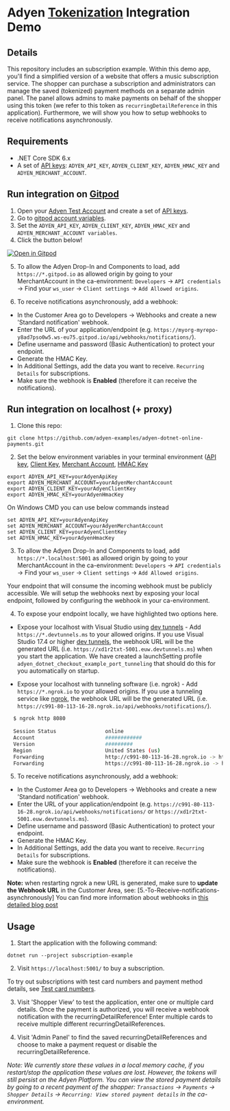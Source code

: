 # Adyen [Tokenization](https://docs.adyen.com/online-payments-tokenization) Integration Demo

## Details

This repository includes an subscription example. Within this demo app, you'll find a simplified version of a website that offers a music subscription service. The shopper can purchase a subscription and administrators can manage the saved (tokenized) payment methods on a separate admin panel. The panel allows admins to make payments on behalf of the shopper using this token (we refer to this token as `recurringDetailReference` in this application). Furthermore, we will show you how to setup webhooks to receive notifications asynchronously. 


## Requirements

- .NET Core SDK 6.x
- A set of [API keys](https://docs.adyen.com/user-management/how-to-get-the-api-key): `ADYEN_API_KEY`, `ADYEN_CLIENT_KEY`, `ADYEN_HMAC_KEY` and `ADYEN_MERCHANT_ACCOUNT`.

## Run integration on [Gitpod](https://gitpod.io/)
1. Open your [Adyen Test Account](https://ca-test.adyen.com/ca/ca/overview/default.shtml) and create a set of [API keys](https://docs.adyen.com/user-management/how-to-get-the-api-key).
2. Go to [gitpod account variables](https://gitpod.io/variables).
3. Set the `ADYEN_API_KEY`, `ADYEN_CLIENT_KEY`, `ADYEN_HMAC_KEY` and `ADYEN_MERCHANT_ACCOUNT variables`.
4. Click the button below!

[![Open in Gitpod](https://gitpod.io/button/open-in-gitpod.svg)](https://gitpod.io/#https://github.com/adyen-examples/adyen-dotnet-online-payments/tree/main/subscription-example)

5. To allow the Adyen Drop-In and Components to load, add `https://*.gitpod.io` as allowed origin by going to your MerchantAccount in the ca-environment: `Developers` → `API credentials` → Find your `ws_user` → `Client settings` → `Add Allowed origins`.


6. To receive notifications asynchronously, add a webhook: 
* In the Customer Area go to Developers → Webhooks and create a new 'Standard notification' webhook.
* Enter the URL of your application/endpoint (e.g. `https://myorg-myrepo-y8ad7pso0w5.ws-eu75.gitpod.io/api/webhooks/notifications/`).
* Define username and password (Basic Authentication) to protect your endpoint.
* Generate the HMAC Key.
* In Additional Settings, add the data you want to receive. `Recurring Details` for subscriptions.
* Make sure the webhook is **Enabled** (therefore it can receive the notifications).


## Run integration on localhost (+ proxy)

1. Clone this repo:

```
git clone https://github.com/adyen-examples/adyen-dotnet-online-payments.git
```

2. Set the below environment variables in your terminal environment ([API key](https://docs.adyen.com/user-management/how-to-get-the-api-key), [Client Key](https://docs.adyen.com/user-management/client-side-authentication), [Merchant Account](https://docs.adyen.com/account/account-structure), [HMAC Key](https://docs.adyen.com/development-resources/webhooks/verify-hmac-signatures)

```shell
export ADYEN_API_KEY=yourAdyenApiKey
export ADYEN_MERCHANT_ACCOUNT=yourAdyenMerchantAccount
export ADYEN_CLIENT_KEY=yourAdyenClientKey
export ADYEN_HMAC_KEY=yourAdyenHmacKey
```

On Windows CMD you can use below commands instead

```shell
set ADYEN_API_KEY=yourAdyenApiKey
set ADYEN_MERCHANT_ACCOUNT=yourAdyenMerchantAccount
set ADYEN_CLIENT_KEY=yourAdyenClientKey
set ADYEN_HMAC_KEY=yourAdyenHmacKey
```

3. To allow the Adyen Drop-In and Components to load, add `https://*.localhost:5001` as allowed origin by going to your MerchantAccount in the ca-environment: `Developers` → `API credentials` → Find your `ws_user` → `Client settings` → `Add Allowed origins`.

Your endpoint that will consume the incoming webhook must be publicly accessible. We will setup the webhooks next by exposing your local endpoint, followed by configuring the webhook in your ca-environment. 

4. To expose your endpoint locally, we have highlighted two options here.  
* Expose your localhost with Visual Studio using [dev tunnels](https://devblogs.microsoft.com/visualstudio/public-preview-of-dev-tunnels-in-visual-studio-for-asp-net-core-projects/) - Add `https://*.devtunnels.ms` to your allowed origins.
If you use Visual Studio 17.4 or higher [dev tunnels](dev-tunnels), the webhook URL will be the generated URL (i.e. `https://xd1r2txt-5001.euw.devtunnels.ms`) when you start the application. We have created a launchSetting profile `adyen_dotnet_checkout_example_port_tunneling` that should do this for you automatically on startup.

* Expose your localhost with tunneling software (i.e. ngrok) - Add `https://*.ngrok.io` to your allowed origins.
If you use a tunneling service like [ngrok](ngrok), the webhook URL will be the generated URL (i.e. `https://c991-80-113-16-28.ngrok.io/api/webhooks/notifications/`).

```bash
  $ ngrok http 8080
  
  Session Status                online                                                                                           
  Account                       ############                                                                      
  Version                       #########                                                                                          
  Region                        United States (us)                                                                                 
  Forwarding                    http://c991-80-113-16-28.ngrok.io -> http://localhost:8080                                       
  Forwarding                    https://c991-80-113-16-28.ngrok.io -> http://localhost:8080           
```


5. To receive notifications asynchronously, add a webhook: 
* In the Customer Area go to Developers → Webhooks and create a new 'Standard notification' webhook.
* Enter the URL of your application/endpoint (e.g. `https://c991-80-113-16-28.ngrok.io/api/webhooks/notifications/` or `https://xd1r2txt-5001.euw.devtunnels.ms`).
* Define username and password (Basic Authentication) to protect your endpoint.
* Generate the HMAC Key.
* In Additional Settings, add the data you want to receive. `Recurring Details` for subscriptions.
* Make sure the webhook is **Enabled** (therefore it can receive the notifications).

**Note:** when restarting ngrok a new URL is generated, make sure to **update the Webhook URL** in the Customer Area, see: [5.-To-Receive-notifications-asynchronously]
You can find more information about webhooks in [this detailed blog post](https://www.adyen.com/blog/Integrating-webhooks-notifications-with-Adyen-Checkout)


## Usage

1. Start the application with the following command:

```
dotnet run --project subscription-example
```

2. Visit `https://localhost:5001/` to buy a subscription.

To try out subscriptions with test card numbers and payment method details, see [Test card numbers](https://docs.adyen.com/development-resources/test-cards/test-card-numbers).

3. Visit 'Shopper View' to test the application, enter one or multiple card details. Once the payment is authorized, you will receive a webhook notification with the recurringDetailReference! Enter multiple cards to receive multiple different recurringDetailReferences.

4. Visit 'Admin Panel' to find the saved recurringDetailReferences and choose to make a payment request or disable the recurringDetailReference.

_Note: We currently store these values in a local memory cache, if you restart/stop the application these values are lost. However, the tokens will still persist on the Adyen Platform. You can view the stored payment details by going to a recent payment of the shopper: `Transactions` → `Payments` → `Shopper Details` → `Recurring: View stored payment details` in the ca-environment._
